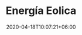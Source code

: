---
title: "Energía Eolica"
date: 2020-04-18T10:07:21+06:00
# post image
image: "images/blog/post-1.jpg"
# meta description
description: "This is meta description"
type: energias-renovables/energia-eolica
# post draft
draft: false


banner:
  title: Energía Eólica
  title_weight: 1
  image: /images/WindTurbine.svg
  image_weight: 2
  content: Aprovechá la energía que ofrece el viento con nuestros aerogeneradores de _**industria argentina**_ completamente aptos para ser utilizados en condiciones climáticas extremas, con un excelente rendimiento que satisface los requerimientos de una vivienda rural
  background: bg-dark
  text: light

  button:
    enable: true
    label: ¿Dudas? escribinos
    link: contact

cards:
  - title: Tecno 800
    image: "/images/tecno_800.jpeg"
    content: "Este equipo está diseñado y fabricado en su totalidad por Tecnotrol SRL en Comodoro Rivadavia. El TECNO-800 fue probado en condiciones climáticas extremas y ha demostrando una resistencia sin precedentes para este tipo de productos. Su rendimiento, satisface  los requerimientos de electricidad básicos de una vivienda rural en 220V o 24V: TV, radio, iluminación y permite operar electrodomésticos con uso racional de la energía"
    button:
      enable: false
      label: Ver más información
      link: "#"
  - title: Tecno 1500
    image: "/images/tecno_1500.jpeg"
    content: "El nuevo aerogenerador TECNO-1500, desarrollado y fabricado en Comodoro Rivadavia –Patagonia Argentina, donde las condiciones climáticas exigen cualidades de resistencia y rendimiento únicos para este tipo de productos. Incorpora las nuevas tecnologías que son encontradas solamente en los grandes aerogeneradores"
    button:
      enable: false
      label: Ver más información
      link: "#"
  - title: CER 50
    image: "/images/tecno_1500.jpeg"
    content: "En construcción."
    button:
      enable: false
      label: Ver más información
      link: "#"


table:
  title: "Valores técnicos"
  cols:
    - Caracteristicas
    - Tecno 800
    - Tecno 1200
    - Cer 50

  rows:
    - row:
      - Diámetro del rotor
      - 2,2m
      - 3,23m
      - empty

    - row:
      - Montaje
      - Torre reticulada de 3.6m de altura o más
      - Torre reticulada c/caño de 9mm
      - empty

    - row:
      - Velocidad de Arranque
      - 15km/h
      - 15km/h
      - empty

    - row:
      - Voltage
      - 24vcc
      - 48vcc
      - empty

    - row:
      - Cuerpo
      - Acero al carbono
      - Acero al carbono
      - empty

    - row:
      - Potencia nominal
      - 800W a 45km/h
      - 15000W a 45km/h
      - empty

    - row:
      - Velocidad nominal del generador
      - not info
      - 850rpm
      - empty

    - row:
      - Aspas
      - PRF (laminadas en frío en fibra de vidro/epoxi)
      - PRFV (laminadas en frío en material compuesto)
      - empty

    - row:
      - Sistema de control
      - Protección de velocidad excesiva
      - controla freno electromagnético, corriente, tensión y velocidad
      - empty
      
    - row:
      - Velocidad máxima soportada
      - 180km/h
      - 180km/h
      - empty
---